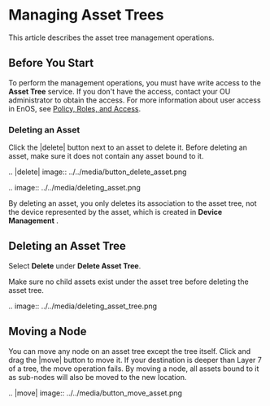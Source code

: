 # Managing Asset Trees

This article describes the asset tree management operations.

## Before You Start

To perform the management operations, you must have write access to the **Asset Tree** service. If you don't have the access, contact your OU administrator to obtain the access. For more information about user access in EnOS, see [Policy, Roles, and Access](/docs/iam/en/latest/access_policy).

### Deleting an Asset

Click the |delete| button next to an asset to delete it. Before deleting an asset, make sure it does not contain any asset bound to it.

.. |delete| image:: ../../media/button_delete_asset.png

.. image:: ../../media/deleting_asset.png

By deleting an asset, you only deletes its association to the asset tree, not the device represented by the asset, which is created in **Device Management** .

## Deleting an Asset Tree

Select **Delete** under **Delete Asset Tree**.

Make sure no child assets exist under the asset tree before deleting the asset tree.

.. image:: ../../media/deleting_asset_tree.png

## Moving a Node

You can move any node on an asset tree except the tree itself. Click and drag the |move| button to move it. If your destination is deeper than Layer 7 of a tree, the move operation fails. By moving a node, all assets bound to it as sub-nodes will also be moved to the new location.

.. |move| image:: ../../media/button_move_asset.png

<!--end-->



